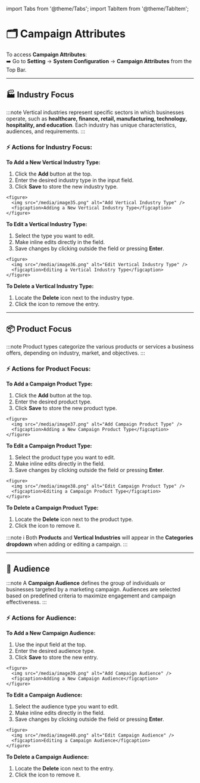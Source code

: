 import Tabs from '@theme/Tabs';
import TabItem from '@theme/TabItem';

# 🗂️ **Campaign Attributes**

To access **Campaign Attributes**:  
➡️ Go to **Setting** → **System Configuration** → **Campaign Attributes** from the Top Bar.

---

## 🏭 **Industry Focus**

:::note
Vertical industries represent specific sectors in which businesses operate, such as **healthcare, finance, retail, manufacturing, technology, hospitality, and education**. Each industry has unique characteristics, audiences, and requirements.
:::

### ⚡ **Actions for Industry Focus:**

<Tabs>
  <TabItem value="add" label="➕ Add" default>
    <p><strong>To Add a New Vertical Industry Type:</strong></p>
    <ol>
      <li>Click the <strong>Add</strong> button at the top.</li>
      <li>Enter the desired industry type in the input field.</li>
      <li>Click <strong>Save</strong> to store the new industry type.</li>
    </ol>

    <figure>
      <img src="/media/image35.png" alt="Add Vertical Industry Type" />
      <figcaption>Adding a New Vertical Industry Type</figcaption>
    </figure>
  </TabItem>

  <TabItem value="edit" label="✏️ Edit">
    <p><strong>To Edit a Vertical Industry Type:</strong></p>
    <ol>
      <li>Select the type you want to edit.</li>
      <li>Make inline edits directly in the field.</li>
      <li>Save changes by clicking outside the field or pressing <strong>Enter</strong>.</li>
    </ol>

    <figure>
      <img src="/media/image36.png" alt="Edit Vertical Industry Type" />
      <figcaption>Editing a Vertical Industry Type</figcaption>
    </figure>
  </TabItem>

  <TabItem value="delete" label="🗑️ Delete">
    <p><strong>To Delete a Vertical Industry Type:</strong></p>
    <ol>
      <li>Locate the <strong>Delete</strong> icon next to the industry type.</li>
      <li>Click the icon to remove the entry.</li>
    </ol>
  </TabItem>
</Tabs>

---

## 📦 **Product Focus**

:::note
Product types categorize the various products or services a business offers, depending on industry, market, and objectives.
:::

### ⚡ **Actions for Product Focus:**

<Tabs>
  <TabItem value="add" label="➕ Add" default>
    <p><strong>To Add a Campaign Product Type:</strong></p>
    <ol>
      <li>Click the <strong>Add</strong> button at the top.</li>
      <li>Enter the desired product type.</li>
      <li>Click <strong>Save</strong> to store the new product type.</li>
    </ol>

    <figure>
      <img src="/media/image37.png" alt="Add Campaign Product Type" />
      <figcaption>Adding a New Campaign Product Type</figcaption>
    </figure>
  </TabItem>

  <TabItem value="edit" label="✏️ Edit">
    <p><strong>To Edit a Campaign Product Type:</strong></p>
    <ol>
      <li>Select the product type you want to edit.</li>
      <li>Make inline edits directly in the field.</li>
      <li>Save changes by clicking outside the field or pressing <strong>Enter</strong>.</li>
    </ol>

    <figure>
      <img src="/media/image38.png" alt="Edit Campaign Product Type" />
      <figcaption>Editing a Campaign Product Type</figcaption>
    </figure>
  </TabItem>

  <TabItem value="delete" label="🗑️ Delete">
    <p><strong>To Delete a Campaign Product Type:</strong></p>
    <ol>
      <li>Locate the <strong>Delete</strong> icon next to the product type.</li>
      <li>Click the icon to remove it.</li>
    </ol>
  </TabItem>
</Tabs>

:::note
ℹ️ Both **Products** and **Vertical Industries** will appear in the **Categories dropdown** when adding or editing a campaign.
:::

---

## 🎯 **Audience**

:::note
A **Campaign Audience** defines the group of individuals or businesses targeted by a marketing campaign. Audiences are selected based on predefined criteria to maximize engagement and campaign effectiveness.
:::

### ⚡ **Actions for Audience:**

<Tabs>
  <TabItem value="add" label="➕ Add" default>
    <p><strong>To Add a New Campaign Audience:</strong></p>
    <ol>
      <li>Use the input field at the top.</li>
      <li>Enter the desired audience type.</li>
      <li>Click <strong>Save</strong> to store the new entry.</li>
    </ol>

    <figure>
      <img src="/media/image39.png" alt="Add Campaign Audience" />
      <figcaption>Adding a New Campaign Audience</figcaption>
    </figure>
  </TabItem>

  <TabItem value="edit" label="✏️ Edit">
    <p><strong>To Edit a Campaign Audience:</strong></p>
    <ol>
      <li>Select the audience type you want to edit.</li>
      <li>Make inline edits directly in the field.</li>
      <li>Save changes by clicking outside the field or pressing <strong>Enter</strong>.</li>
    </ol>

    <figure>
      <img src="/media/image40.png" alt="Edit Campaign Audience" />
      <figcaption>Editing a Campaign Audience</figcaption>
    </figure>
  </TabItem>

  <TabItem value="delete" label="🗑️ Delete">
    <p><strong>To Delete a Campaign Audience:</strong></p>
    <ol>
      <li>Locate the <strong>Delete</strong> icon next to the entry.</li>
      <li>Click the icon to remove it.</li>
    </ol>
  </TabItem>
</Tabs>
